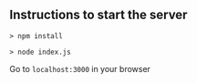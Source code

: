Instructions to start the server
--------------------------------

`> npm install`

`> node index.js`

Go to `localhost:3000` in your browser
